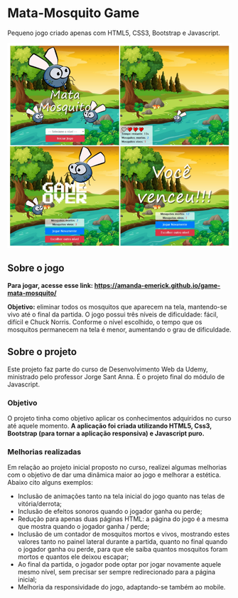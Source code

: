 # Mata-Mosquito Game
Pequeno jogo criado apenas com HTML5, CSS3, Bootstrap e Javascript.

![imagem-jogo](https://github.com/amanda-emerick/game-mata-mosquito/blob/master/game-introduction.png)

## Sobre o jogo
**Para jogar, acesse esse link: https://amanda-emerick.github.io/game-mata-mosquito/**

**Objetivo:** eliminar todos os mosquitos que aparecem na tela, mantendo-se vivo até o final da partida. O jogo possui três níveis de dificuldade: fácil, difícil e Chuck Norris. Conforme o nível escolhido, o tempo que os mosquitos permanecem na tela é menor, aumentando o grau de dificuldade.

## Sobre o projeto
Este projeto faz parte do curso de Desenvolvimento Web da Udemy, ministrado pelo professor Jorge Sant Anna. É o projeto final do módulo de Javascript.
### Objetivo
O projeto tinha como objetivo aplicar os conhecimentos adquiridos no curso até aquele momento. **A aplicação foi criada utilizando HTML5, Css3, Bootstrap (para tornar a aplicação responsiva) e Javascript puro.**
### Melhorias realizadas
Em relação ao projeto inicial proposto no curso, realizei algumas melhorias com o objetivo de dar uma dinâmica maior ao jogo e melhorar a estética. Abaixo cito alguns exemplos:
- Inclusão de animações tanto na tela inicial do jogo quanto nas telas de vitória/derrota;
- Inclusão de efeitos sonoros quando o jogador ganha ou perde;
- Redução para apenas duas páginas HTML: a página do jogo é a mesma que mostra quando o jogador ganha / perde;
- Inclusão de um contador de mosquitos mortos e vivos, mostrando estes valores tanto no painel lateral durante a partida, quanto no final quando o jogador ganha ou perde, para que ele saiba quantos mosquitos foram mortos e quantos ele deixou escapar;
- Ao final da partida, o jogador pode optar por jogar novamente aquele mesmo nível, sem precisar ser sempre redirecionado para a página inicial;
- Melhoria da responsividade do jogo, adaptando-se também ao mobile.


